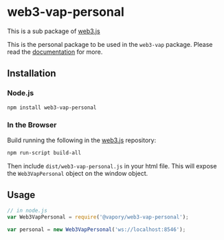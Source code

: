 # web3-vap-personal

This is a sub package of [web3.js][repo]

This is the personal package to be used in the `web3-vap` package.
Please read the [documentation][docs] for more.

## Installation

### Node.js

```bash
npm install web3-vap-personal
```

### In the Browser

Build running the following in the [web3.js][repo] repository:

```bash
npm run-script build-all
```

Then include `dist/web3-vap-personal.js` in your html file.
This will expose the `Web3VapPersonal` object on the window object.


## Usage

```js
// in node.js
var Web3VapPersonal = require('@vapory/web3-vap-personal');

var personal = new Web3VapPersonal('ws://localhost:8546');
```


[docs]: http://web3js.readthedocs.io/en/1.0/
[repo]: https://github.com/vaporyco/web3.js


